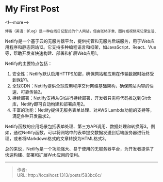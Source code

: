 # My First Post


&lt;!--more--&gt;



```markdown
博客（英语：Blog）是一种在线日记型式的个人网站，借由张帖子章、图片或视频来记录生活、抒发情感或分享信息。博客上的文章通常根据张贴时间，以倒序方式由新到旧排列。
```

Netlify是一个基于云的无服务器平台，提供托管和无服务后端服务，用于Web应用程序和静态网站12。它支持多种编程语言和框架，如JavaScript、React、Vue等，帮助开发者快速构建、部署和扩展Web应用1。

Netlify的主要特点包括：

1. 安全性：Netlify默认启用HTTPS加密，确保网站和应用在传输数据时始终受到保护1。
2. 全球CDN：Netlify提供全球应用程序交付网络基础架构，确保网站内容的快速、可靠传输2。
3. 持续部署：Netlify支持从Git进行持续部署，开发者只需将代码推送到Git仓库，Netlify即可自动构建和部署应用2。
4. 丰富的功能：Netlify提供无服务表单处理、对AWS Lambda功能的支持等，满足各种开发需求2。

Netlify函数的应用场景包括表单处理、第三方API调用、数据处理和转换等3。例如，通过Netlify函数，可以将网站中的表单提交数据发送到后端服务器进行处理，或者将Markdown格式的文章转换为HTML格式3。

总的来说，Netlify是一个功能强大、易于使用的无服务器平台，为开发者提供了快速构建、部署和扩展Web应用的便利。


---

> 作者:   
> URL: http://localhost:1313/posts/583bc6c/  

